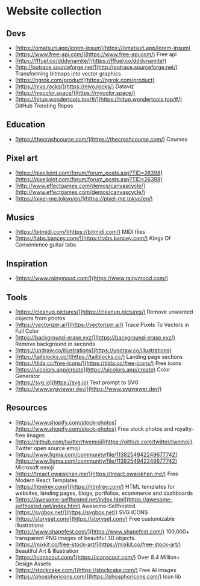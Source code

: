 Website collection
=======

## Devs
- [https://omatsuri.app/lorem-ipsum](https://omatsuri.app/lorem-ipsum)
- [https://www.free-api.com/](https://www.free-api.com/) Free api
- [https://fffuel.co/dddynamite/](https://fffuel.co/dddynamite/)
- [http://potrace.sourceforge.net/](http://potrace.sourceforge.net/) Transforming bitmaps into vector graphics
- [https://ngrok.com/product](https://ngrok.com/product) 
- [https://nivo.rocks/](https://nivo.rocks/) Dataviz
- [https://mycolor.space/](https://mycolor.space/)
- [https://hitup.wondertools.top/#/](https://hitup.wondertools.top/#/) GitHub Trending Repos

## Education
- [https://thecrashcourse.com/](https://thecrashcourse.com/) Courses

## Pixel art
- [https://pixeljoint.com/forum/forum_posts.asp?TID=26398](https://pixeljoint.com/forum/forum_posts.asp?TID=26398)
- [http://www.effectgames.com/demos/canvascycle/](http://www.effectgames.com/demos/canvascycle/)
- [https://pixel-me.tokyo/en/](https://pixel-me.tokyo/en/)

## Musics
- [https://bitmidi.com/](https://bitmidi.com/) MIDI files
- [https://tabs.bancey.com/](https://tabs.bancey.com/) Kings Of Convenience guitar tabs

## Inspiration
- [https://www.rainymood.com/](https://www.rainymood.com/)

## Tools
- [https://cleanup.pictures/](https://cleanup.pictures/) Remove unwanted objects from photos
- [https://vectorizer.ai/](https://vectorizer.ai/) Trace Pixels To Vectors in Full Color
- [https://background-erase.xyz/](https://background-erase.xyz/) Remove background in seconds
- [https://undraw.co/illustrations](https://undraw.co/illustrations)
- [https://tailblocks.cc/](https://tailblocks.cc/) Landing page sections
- [https://tilda.cc/free-icons/](https://tilda.cc/free-icons/) Free icons
- [https://uicolors.app/create](https://uicolors.app/create) Color Generator
- [https://svg.io](https://svg.io) Text prompt to SVG
- [https://www.svgviewer.dev/](https://www.svgviewer.dev/) 

## Resources
- [https://www.shopify.com/stock-photos](https://www.shopify.com/stock-photos) Free stock photos and royalty-free images
- [https://github.com/twitter/twemoji](https://github.com/twitter/twemoji) Twitter open source emoji
- [https://www.figma.com/community/file/1138254942249677742](https://www.figma.com/community/file/1138254942249677742) Microsoft emoji
- [https://treact.owaiskhan.me/](https://treact.owaiskhan.me/) Free Modern React Templates
- [https://htmlrev.com/](https://htmlrev.com/) HTML templates for websites, landing pages, blogs, portfolios, ecommerce and dashboards
- [https://awesome-selfhosted.net/index.html](https://awesome-selfhosted.net/index.html) Awesome-Selfhosted
- [https://svgbox.net/](https://svgbox.net/) SVG ICONS
- [https://storyset.com/](https://storyset.com/) Free customizable illustrations
- [https://www.shapefest.com/](https://www.shapefest.com/) 100,000+ transparent PNG images of beautiful 3D objects.
- [https://mixkit.co/free-stock-art/](https://mixkit.co/free-stock-art/) Beautiful Art & Illustration
- [https://iconscout.com/](https://iconscout.com/) Over 8.4 Million+ Design Assets
- [https://stockcake.com/](https://stockcake.com/) Free AI images
- [https://phosphoricons.com/](https://phosphoricons.com/) Icon lib

